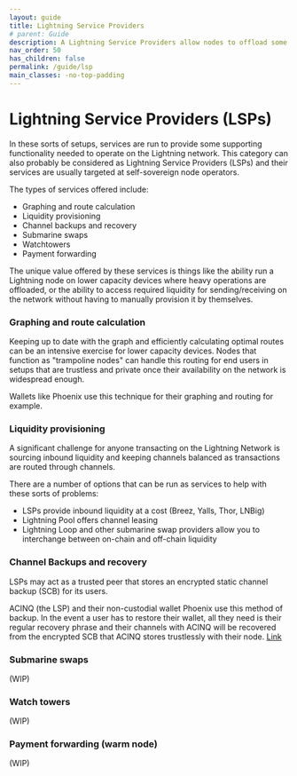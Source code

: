 ```yaml
---
layout: guide
title: Lightning Service Providers
# parent: Guide
description: A Lightning Service Providers allow nodes to offload some capabilities to a remote service. Often times they are used for graphing and route calculation or liquidity provisioning.
nav_order: 50
has_children: false
permalink: /guide/lsp
main_classes: -no-top-padding
---
```


# Lightning Service Providers (LSPs)

In these sorts of setups, services are run to provide some supporting functionality needed to operate on the Lightning network. This category can also probably be considered as Lightning Service Providers (LSPs) and their services are usually targeted at self-sovereign node operators.

The types of services offered include:
- Graphing and route calculation
- Liquidity provisioning
- Channel backups and recovery
- Submarine swaps
- Watchtowers
- Payment forwarding

The unique value offered by these services is things like the ability run a Lightning node on lower capacity devices where heavy operations are offloaded, or the ability to access required liquidity for sending/receiving on the network without having to manually provision it by themselves.


### Graphing and route calculation

Keeping up to date with the graph and efficiently calculating optimal routes can be an intensive exercise for lower capacity devices. Nodes that function as "trampoline nodes" can handle this routing for end users in setups that are trustless and private once their availability on the network is widespread enough.

Wallets like Phoenix use this technique for their graphing and routing for example.

### Liquidity provisioning

A significant challenge for anyone transacting on the Lightning Network is sourcing inbound liquidity and keeping channels balanced as transactions are routed through channels.

There are a number of options that can be run as services to help with these sorts of problems:
- LSPs provide inbound liquidity at a cost (Breez, Yalls, Thor, LNBig)
- Lightning Pool offers channel leasing
- Lightning Loop and other submarine swap providers allow you to interchange between on-chain and off-chain liquidity

### Channel Backups and recovery

LSPs may act as a trusted peer that stores an encrypted static channel backup (SCB) for its users.

ACINQ (the LSP) and their non-custodial wallet Phoenix use this method of backup. In the event a user has to restore their wallet, all they need is their regular recovery phrase and their channels with ACINQ will be recovered from the encrypted SCB that ACINQ stores trustlessly with their node. [Link](https://medium.com/@ACINQ/phoenix-wallet-part-3-backup-f63a9470d4e7)

### Submarine swaps

(WIP)

### Watch towers

(WIP)

### Payment forwarding (warm node)

(WIP)
